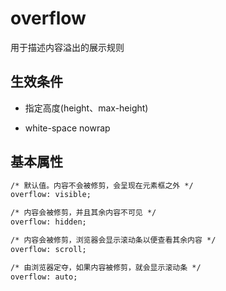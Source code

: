 # overflow

用于描述内容溢出的展示规则

## 生效条件

* 指定高度(height、max-height)

* white-space nowrap

## 基本属性

```html
/* 默认值。内容不会被修剪，会呈现在元素框之外 */
overflow: visible;

/* 内容会被修剪，并且其余内容不可见 */
overflow: hidden;

/* 内容会被修剪，浏览器会显示滚动条以便查看其余内容 */
overflow: scroll;

/* 由浏览器定夺，如果内容被修剪，就会显示滚动条 */
overflow: auto;
```